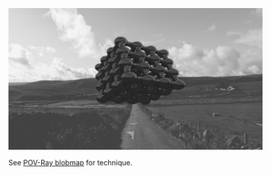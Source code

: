 ![povray_blobmap_cube](../images/povray_blobmap_cube.png)

See [POV-Ray blobmap](POV-Ray%20blobmap.md) for technique.